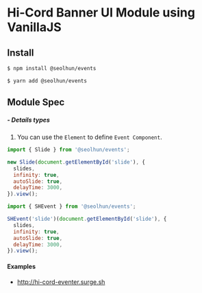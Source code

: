 # Hi-Cord Banner UI Module using VanillaJS

## Install

```bash
$ npm install @seolhun/events
```

```bash
$ yarn add @seolhun/events
```

## Module Spec

##### - Details types

1. You can use the `Element` to define `Event Component`.

```js
import { Slide } from '@seolhun/events';

new Slide(document.getElementById('slide'), {
  slides,
  infinity: true,
  autoSlide: true,
  delayTime: 3000,
}).view();
```

```js
import { SHEvent } from '@seolhun/events';

SHEvent('slide')(document.getElementById('slide'), {
  slides,
  infinity: true,
  autoSlide: true,
  delayTime: 3000,
}).view();

```

#### Examples
- <a href='http://hi-cord-eventer.surge.sh' target='_blank' rel='noopener noreferrer'>http://hi-cord-eventer.surge.sh</a>